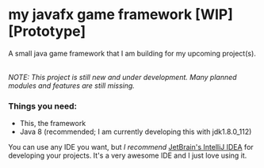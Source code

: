 # my javafx game framework [WIP][Prototype]
A small java game framework that I am building for my upcoming project(s).<br><br>

<em>NOTE: This project is still new and under development. Many planned modules and features are still missing.</em>

### Things you need:
- This, the framework
- Java 8 (recommended; I am currently developing this with jdk1.8.0_112)

You can use any IDE you want, but <em>I recommend</em> [JetBrain's IntelliJ IDEA](https://www.jetbrains.com/idea/) for developing your projects. It's a very awesome IDE and I just love using it.
